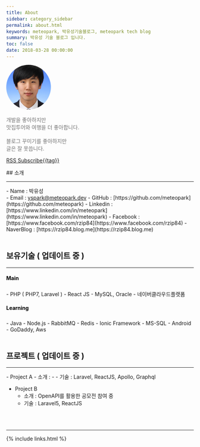 ```yaml
---
title: About
sidebar: category_sidebar
permalink: about.html
keywords: meteopark, 박유성기술블로그, meteopark tech blog
summary: 박유성 기술 블로그 입니다.
toc: false
date: 2018-03-28 00:00:00
---
```



<img src="images/profile/itsme.png" style="width:120px; height:120px; object-fit:cover; border-radius: 50%;" />
<p style="color:#747474">
개발을 좋아하지만<br>맛집투어와 여행을 더 좋아합니다.<br><br>
블로그 꾸미기를 좋아하지만<br>글은 잘 못씁니다.
</p>
<p><a href="feed.xml" class="btn btn-primary navbar-btn cursorNorm" role="button">RSS Subscribe{{tag}}</a></p>
## 소개
<hr />
- Name : 박유성<br>
- Email : <a href="mailto:yspark@meteopark.dev">yspark@meteopark.dev</a>
- GitHub : [https://github.com/meteopark](https://github.com/meteopark)
- Linkedin : [https://www.linkedin.com/in/meteopark](https://www.linkedin.com/in/meteopark)
- Facebook : [https://www.facebook.com/rzip84](https://www.facebook.com/rzip84)
- NaverBlog : [https://rzip84.blog.me](https://rzip84.blog.me)
<br><br>

## 보유기술 ( 업데이트 중 )
<hr />
<h5 style="font-weight:bold;font-style:normal;color:#000000">Main</h5>
- PHP ( PHP7, Laravel )
- React JS
- MySQL, Oracle
- 네이버클라우드플랫폼
<br>
<h5 style="font-weight:bold;font-style:normal;color:#000000">Learning</h5>
- Java
- Node.js
- RabbitMQ
- Redis
- Ionic Framework
- MS-SQL
- Android
- GoDaddy, Aws
<br><br>

## 프로젝트 ( 업데이트 중 )
<hr />
- Project A
    - 소개 : -
    - 기술 : Laravel, ReactJS, Apollo, Graphql

- Project B
    - 소개 : OpenAPI를 활용한 공모전 참여 중
    - 기술 : Laravel5, ReactJS


<br><br>
<hr />

{% include links.html %}





